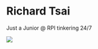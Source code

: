 # **Richard  Tsai**

 Just a Junior @ RPI tinkering 24/7


[![](https://github-readme-stats.vercel.app/api?username=RichtXO&show_icons=true&theme=tokyonight&hide=stars)](https:richtxo.tech/)
